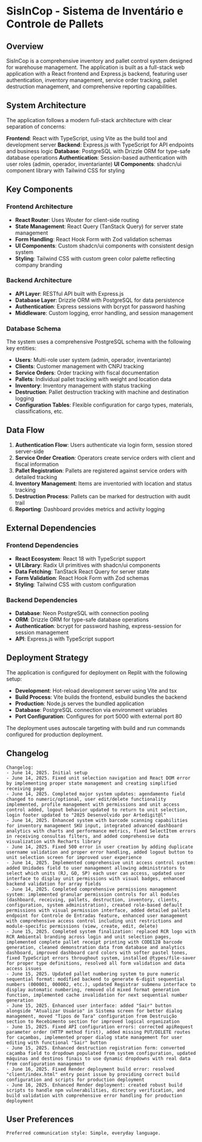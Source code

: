 # SisInCop - Sistema de Inventário e Controle de Pallets

## Overview

SisInCop is a comprehensive inventory and pallet control system designed for warehouse management. The application is built as a full-stack web application with a React frontend and Express.js backend, featuring user authentication, inventory management, service order tracking, pallet destruction management, and comprehensive reporting capabilities.

## System Architecture

The application follows a modern full-stack architecture with clear separation of concerns:

**Frontend**: React with TypeScript, using Vite as the build tool and development server
**Backend**: Express.js with TypeScript for API endpoints and business logic
**Database**: PostgreSQL with Drizzle ORM for type-safe database operations
**Authentication**: Session-based authentication with user roles (admin, operador, inventariante)
**UI Components**: shadcn/ui component library with Tailwind CSS for styling

## Key Components

### Frontend Architecture
- **React Router**: Uses Wouter for client-side routing
- **State Management**: React Query (TanStack Query) for server state management
- **Form Handling**: React Hook Form with Zod validation schemas
- **UI Components**: Custom shadcn/ui components with consistent design system
- **Styling**: Tailwind CSS with custom green color palette reflecting company branding

### Backend Architecture
- **API Layer**: RESTful API built with Express.js
- **Database Layer**: Drizzle ORM with PostgreSQL for data persistence
- **Authentication**: Express sessions with bcrypt for password hashing
- **Middleware**: Custom logging, error handling, and session management

### Database Schema
The system uses a comprehensive PostgreSQL schema with the following key entities:
- **Users**: Multi-role user system (admin, operador, inventariante)
- **Clients**: Customer management with CNPJ tracking
- **Service Orders**: Order tracking with fiscal documentation
- **Pallets**: Individual pallet tracking with weight and location data
- **Inventory**: Inventory management with status tracking
- **Destruction**: Pallet destruction tracking with machine and destination logging
- **Configuration Tables**: Flexible configuration for cargo types, materials, classifications, etc.

## Data Flow

1. **Authentication Flow**: Users authenticate via login form, session stored server-side
2. **Service Order Creation**: Operators create service orders with client and fiscal information
3. **Pallet Registration**: Pallets are registered against service orders with detailed tracking
4. **Inventory Management**: Items are inventoried with location and status tracking
5. **Destruction Process**: Pallets can be marked for destruction with audit trail
6. **Reporting**: Dashboard provides metrics and activity logging

## External Dependencies

### Frontend Dependencies
- **React Ecosystem**: React 18 with TypeScript support
- **UI Library**: Radix UI primitives with shadcn/ui components
- **Data Fetching**: TanStack React Query for server state
- **Form Validation**: React Hook Form with Zod schemas
- **Styling**: Tailwind CSS with custom configuration

### Backend Dependencies
- **Database**: Neon PostgreSQL with connection pooling
- **ORM**: Drizzle ORM for type-safe database operations
- **Authentication**: bcrypt for password hashing, express-session for session management
- **API**: Express.js with TypeScript support

## Deployment Strategy

The application is configured for deployment on Replit with the following setup:
- **Development**: Hot-reload development server using Vite and tsx
- **Build Process**: Vite builds the frontend, esbuild bundles the backend
- **Production**: Node.js serves the bundled application
- **Database**: PostgreSQL connection via environment variables
- **Port Configuration**: Configures for port 5000 with external port 80

The deployment uses autoscale targeting with build and run commands configured for production deployment.

## Changelog

```
Changelog:
- June 14, 2025. Initial setup
- June 14, 2025. Fixed unit selection navigation and React DOM error by implementing proper state management and creating simplified receiving page
- June 14, 2025. Completed major system updates: agendamento field changed to numeric/optional, user edit/delete functionality implemented, profile management with permissions and unit access control added, logout behavior updated to return to unit selection, login footer updated to "2025 Desenvolvido por Artedigit@l"
- June 14, 2025. Enhanced system with barcode scanning capabilities for inventory management SKU input, integrated advanced dashboard analytics with charts and performance metrics, fixed SelectItem errors in receiving consultas filters, and added comprehensive data visualization with Recharts library
- June 14, 2025. Fixed 500 error in user creation by adding duplicate username validation and proper error handling, added logout button to unit selection screen for improved user experience
- June 14, 2025. Implemented comprehensive unit access control system: added Unidades field to user management allowing administrators to select which units (RJ, GO, SP) each user can access, updated user interface to display unit permissions with visual badges, enhanced backend validation for array fields
- June 14, 2025. Completed comprehensive permissions management system: implemented granular permission controls for all modules (dashboard, receiving, pallets, destruction, inventory, clients, configuration, system administration), created role-based default permissions with visual permission interface, added detailed pallets endpoint for Controle de Entradas feature, enhanced user management with comprehensive access control including unit restrictions and module-specific permissions (view, create, edit, delete)
- June 15, 2025. Completed system finalization: replaced RCR logo with RCR Ambiental branding across login and unit selection pages, implemented complete pallet receipt printing with CODE128 barcode generation, cleaned demonstration data from database and analytics dashboard, improved dashboard card colors with softer pastel tones, fixed TypeScript errors throughout system, installed @types/file-saver for proper type definitions, resolved all form validation and data access issues
- June 15, 2025. Updated pallet numbering system to pure numeric sequential format: modified backend to generate 6-digit sequential numbers (000001, 000002, etc.), updated Registrar submenu interface to display automatic numbering, removed old mixed format generation function, implemented cache invalidation for next sequential number generation
- June 15, 2025. Enhanced user interface: added "Sair" button alongside "Atualizar Usuário" in Sistema screen for better dialog management, moved "Tipos de Tara" configuration from Destruição section to Recebimento section for improved logical organization
- June 15, 2025. Fixed API configuration errors: corrected apiRequest parameter order (HTTP method first), added missing PUT/DELETE routes for caçambas, implemented proper dialog state management for user editing with functional "Sair" button
- June 15, 2025. Enhanced destruction registration form: converted caçamba field to dropdown populated from system configuration, updated máquinas and destinos finais to use dynamic dropdowns with real data from configuration management
- June 16, 2025. Fixed Render deployment build error: resolved "client/index.html" entry point issue by providing correct build configuration and scripts for production deployment
- June 16, 2025. Enhanced Render deployment: created robust build scripts to handle npm vulnerabilities, directory verification, and build validation with comprehensive error handling for production deployment
```

## User Preferences

```
Preferred communication style: Simple, everyday language.
```